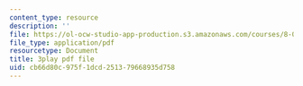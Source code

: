 ```yaml
---
content_type: resource
description: ''
file: https://ol-ocw-studio-app-production.s3.amazonaws.com/courses/8-04-quantum-physics-i-spring-2013/cb66d80c975f1dcd251379668935d758_gK_D6RkbMy8.pdf
file_type: application/pdf
resourcetype: Document
title: 3play pdf file
uid: cb66d80c-975f-1dcd-2513-79668935d758
---
```

